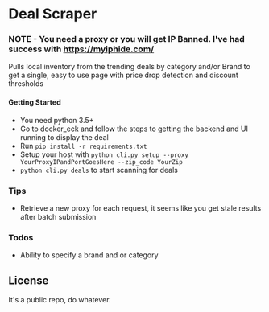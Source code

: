 # Deal Scraper
### NOTE - You need a proxy or you will get IP Banned. I've had success with https://myiphide.com/

Pulls local inventory from the trending deals by category and/or Brand to get a single, easy to use page with price drop detection and discount thresholds


#### Getting Started
- You need python 3.5+
- Go to docker_eck and follow the steps to getting the backend and UI running to display the deal
- Run `pip install -r requirements.txt`
- Setup your host with `python cli.py setup --proxy YourProxyIPandPortGoesHere --zip_code YourZip`
- `python cli.py deals` to start scanning for deals


### Tips
* Retrieve a new proxy for each request, it seems like you get stale results after batch submission


### Todos

 - Ability to specify a brand and or category

 
License
----

It's a public repo, do whatever. 

